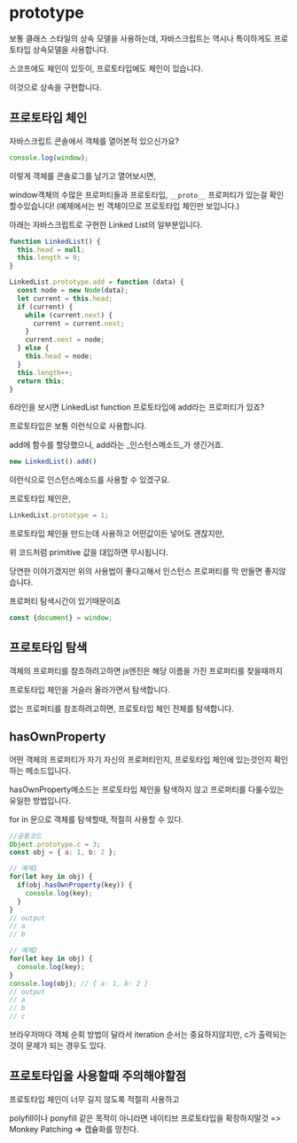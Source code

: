 # prototype

보통 클래스 스타일의 상속 모델을 사용하는데, 자바스크립트는 역시나 특이하게도 프로토타입 상속모델을 사용합니다.

스코프에도 체인이 있듯이, 프로토타입에도 체인이 있습니다.

이것으로 상속을 구현합니다.

## 프로토타입 체인

자바스크립트 콘솔에서 객체를 열어본적 있으신가요?

```javascript
console.log(window);
```

이렇게 객체를 콘솔로그를 남기고 열어보시면,

window객체의 수많은 프로퍼티들과 프로토타입, `__proto__` 프로퍼티가 있는걸 확인할수있습니다! \(예제에서는 빈 객체이므로 프로토타입 체인만 보입니다.\)

아래는 자바스크립트로 구현한 Linked List의 일부분입니다.

```javascript
function LinkedList() {
  this.head = null;
  this.length = 0;
}

LinkedList.prototype.add = function (data) {
  const node = new Node(data);
  let current = this.head;
  if (current) {
    while (current.next) {
      current = current.next;
    }
    current.next = node;
  } else {
    this.head = node;
  }
  this.length++;
  return this;
}
```

6라인을 보시면 LinkedList function 프로토타입에 add라는 프로퍼티가 있죠?

프로토타입은 보통 이런식으로 사용합니다.

add에 함수를 할당했으니, add라는 _인스턴스메소드_가 생긴거죠.

```javascript
new LinkedList().add()
```

이런식으로 인스턴스메소드를 사용할 수 있겠구요.

프로토타입 체인은,

```javascript
LinkedList.prototype = 1;
```

프로토타입 체인을 만드는데 사용하고 어떤값이든 넣어도 괜찮지만,

위 코드처럼 primitive 값을 대입하면 무시됩니다.

당연한 이야기겠지만 위의 사용법이 좋다고해서 인스턴스 프로퍼티를 막 만들면 좋지않습니다.

프로퍼티 탐색시간이 있기때문이죠

```javascript
const {document} = window;
```

## 프로토타입 탐색

객체의 프로퍼티를 참조하려고하면 js엔진은 해당 이름을 가진 프로퍼티를 찾을때까지

프로토타입 체인을 거슬러 올라가면서 탐색합니다.

없는 프로퍼티를 참조하려고하면, 프로토타입 체인 전체를 탐색합니다.

## hasOwnProperty

어떤 객체의 프로퍼티가 자기 자신의 프로퍼티인지, 프로토타입 체인에 있는것인지 확인하는 메소드입니다.

hasOwnProperty메소드는 프로토타입 체인을 탐색하지 않고 프로퍼티를 다룰수있는 유일한 방법입니다.

for in 문으로 객체를 탐색할때, 적절히 사용할 수 있다.

```javascript
//공통코드
Object.prototype.c = 3;
const obj = { a: 1, b: 2 };
```

```javascript
// 예제1
for(let key in obj) {
  if(obj.hasOwnProperty(key)) {
    console.log(key);
  }
}
// output
// a
// b
```

```javascript
// 예제2
for(let key in obj) {
  console.log(key);
}
console.log(obj); // { a: 1, b: 2 }
// output
// a
// b
// c
```

브라우저마다 객체 순회 방법이 달라서 iteration 순서는 중요하지않지만, c가 출력되는것이 문제가 되는 경우도 있다.

## 프로토타입을 사용할때 주의해야할점

프로토타입 체인이 너무 길지 않도록 적절히 사용하고

polyfill이나 ponyfill 같은 목적이 아니라면 네이티브 프로토타입을 확장하지말것 =&gt; Monkey Patching =&gt; 캡슐화를 망친다.

